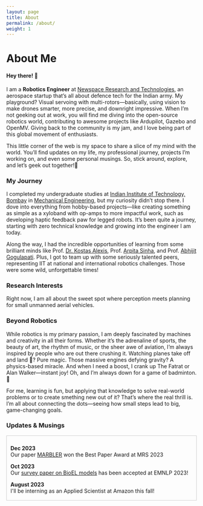 ```yaml
---
layout: page
title: About
permalink: /about/
weight: 1
---
```


# **About Me**

#### **Hey there! :wave:**<br>
I am a **Robotics Engineer** at <a href="https://www.linkedin.com/company/newspacert/">Newspace Research and Technologies</a>, an aerospace startup that’s all about defence tech for the Indian army. My playground? Visual servoing with multi-rotors—basically, using vision to make drones smarter, more precise, and downright impressive. When I’m not geeking out at work, you will find me diving into the open-source robotics world, contributing to awesome projects like Ardupilot, Gazebo and OpenMV. Giving back to the community is my jam, and I love being part of this global movement of enthusiasts.

This little corner of the web is my space to share a slice of my mind with the world. You’ll find updates on my life, my professional journey, projects I’m working on, and even some personal musings. So, stick around, explore, and let’s geek out together!:rocket:
      
### **My Journey**
I completed my undergraduate studies at <a href="https://www.iitb.ac.in/">Indian Institute of Technology, Bombay</a> in <a href="https://www.me.iitb.ac.in/">Mechanical Engineering</a>, but my curiosity didn’t stop there.
I dove into everything from hobby-based projects—like creating something as simple as a xyloband with op-amps to more impactful work, such as developing haptic feedback paw for legged robots. It’s been quite a journey, starting with zero technical knowledge and growing into the engineer I am today.

Along the way, I had the incredible opportunities of learning from some brilliant minds like Prof. <a href="https://www.autonomousrobotslab.com/">Dr. Kostas Alexis</a>, Prof. <a href="https://sites.google.com/iitb.ac.in/arpitasinha">Arpita Sinha</a>, and Prof. <a href="https://www.aero.iitb.ac.in/home/people/faculty/abhijit">Abhijit Gogulapati</a>. Plus, I got to team up with some seriously talented peers, representing IIT at national and international robotics challenges. Those were some wild, unforgettable times!

### **Research Interests**
Right now, I am all about the sweet spot where perception meets planning for small unmanned aerial vehicles.

### **Beyond Robotics**
While robotics is my primary passion, I am deeply fascinated by machines and creativity in all their forms. Whether it’s the adrenaline of sports, the beauty of art, the rhythm of music, or the sheer awe of aviation, I’m always inspired by people who are out there crushing it. Watching planes take off and land :flight_departure:? Pure magic. Those massive engines defying gravity? A physics-based miracle. And when I need a boost, I crank up The Fatrat or Alan Walker—instant joy! Oh, and I’m always down for a game of badminton. :badminton:

For me, learning is fun, but applying that knowledge to solve real-world problems or to create smething new out of it? That’s where the real thrill is. I’m all about connecting the dots—seeing how small steps lead to big, game-changing goals.

### **Updates & Musings**

<!-- {% assign news = site.news %} {% for item in news %} {{ item.content }} {% endfor %} -->
<div style="height:150px; overflow-y:scroll; border:1px solid #ccc; padding:10px;">

**Dec 2023**  
Our paper [MARBLER](#) won the Best Paper Award at MRS 2023  

**Oct 2023**  
Our [survey paper on BioEL models](#) has been accepted at EMNLP 2023!  

**August 2023**  
I'll be interning as an Applied Scientist at Amazon this fall!  

**May 2023**  
I'll be interning as a Machine Learning Engineer at Adobe this summer!

</div>

<!-- <div class="row">
{% include about/skills.html title="Programming Skills" source=site.data.programming-skills %}
{% include about/skills.html title="Other Skills" source=site.data.other-skills %}
</div> -->
<!-- 
<div class="row">
{% include about/timeline.html %}
</div> -->